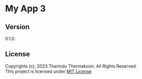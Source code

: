 # My App 3

## Version
0.1.0

## License
Copyrights (c); 2023 Tharindu Thennakoon. All Rights Reserved. <br>
This project is licensed under [MIT License](License.txt)